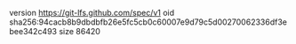 version https://git-lfs.github.com/spec/v1
oid sha256:94cacb8b9dbdbfb26e5fc5cb0c60007e9d79c5d00270062336df3ebee342c493
size 86420
